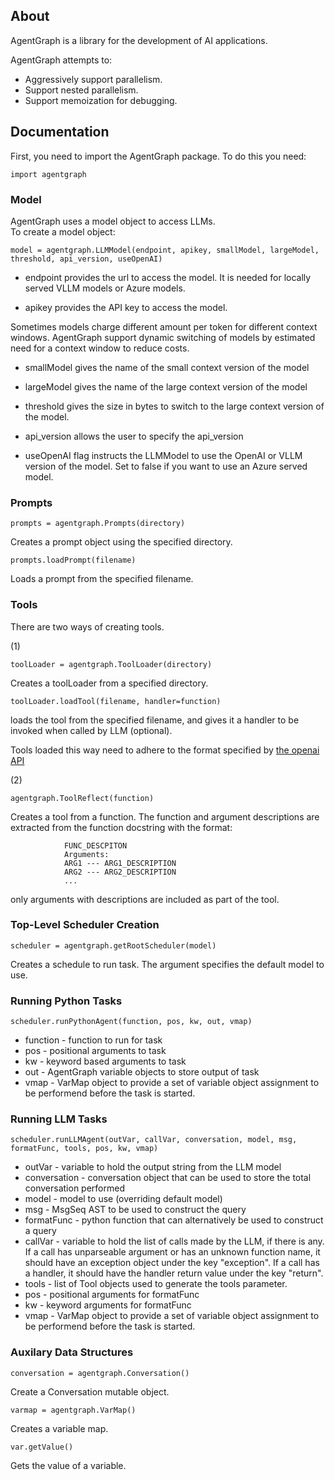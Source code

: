 ## About

AgentGraph is a library for the development of AI applications.

AgentGraph attempts to:

- Aggressively support parallelism.
- Support nested parallelism.
- Support memoization for debugging.

## Documentation

First, you need to import the AgentGraph package.  To do this you need:

```
import agentgraph
```

### Model

AgentGraph uses a model object to access LLMs.   
To create a model object:

```
model = agentgraph.LLMModel(endpoint, apikey, smallModel, largeModel, threshold, api_version, useOpenAI)
```

- endpoint provides the url to access the model.  It is needed for
  locally served VLLM models or Azure models.

- apikey provides the API key to access the model.

Sometimes models charge different amount per token for different
context windows.  AgentGraph support dynamic switching of models by
estimated need for a context window to reduce costs.

- smallModel gives the name of the small context version of the model
- largeModel gives the name of the large context version of the model
- threshold gives the size in bytes to switch to the large context version of the model.

- api_version allows the user to specify the api_version

- useOpenAI flag instructs the LLMModel to use the OpenAI or VLLM
  version of the model.  Set to false if you want to use an Azure
  served model.

### Prompts

```
prompts = agentgraph.Prompts(directory)
```

Creates a prompt object using the specified directory.

```
prompts.loadPrompt(filename)
```

Loads a prompt from the specified filename.

### Tools

There are two ways of creating tools.

(1)

```
toolLoader = agentgraph.ToolLoader(directory)
```

Creates a toolLoader from a specified directory.


```
toolLoader.loadTool(filename, handler=function)
```

loads the tool from the specified filename, and gives it a handler to be invoked when called by LLM (optional).

Tools loaded this way need to adhere to the format specified by [the openai API](https://platform.openai.com/docs/api-reference/chat/create)


(2)

```
agentgraph.ToolReflect(function)
```

Creates a tool from a function. The function and argument descriptions are extracted from the function docstring with the format:
```
            FUNC_DESCPITON
            Arguments:
            ARG1 --- ARG1_DESCRIPTION
            ARG2 --- ARG2_DESCRIPTION
            ...
```
only arguments with descriptions are included as part of the tool.

### Top-Level Scheduler Creation

```
scheduler = agentgraph.getRootScheduler(model)
```

Creates a schedule to run task.  The argument specifies the default
model to use.

### Running Python Tasks

```
scheduler.runPythonAgent(function, pos, kw, out, vmap)
```

- function - function to run for task
- pos - positional arguments to task
- kw - keyword based arguments to task
- out - AgentGraph variable objects to store output of task
- vmap - VarMap object to provide a set of variable object assignment to be performend before the task is started.

### Running LLM Tasks

```
scheduler.runLLMAgent(outVar, callVar, conversation, model, msg, formatFunc, tools, pos, kw, vmap)
```

- outVar - variable to hold the output string from the LLM model
- conversation - conversation object that can be used to store the total conversation performed
- model - model to use (overriding default model)
- msg - MsgSeq AST to be used to construct the query
- formatFunc - python function that can alternatively be used to construct a query
- callVar - variable to hold the list of calls made by the LLM, if there is any. If a call has unparseable argument or has an unknown function name, it should have an exception object under the key "exception". If a call has a handler, it should have the handler return value under the key "return". 
- tools - list of Tool objects used to generate the tools parameter.
- pos - positional arguments for formatFunc
- kw - keyword arguments for formatFunc
- vmap - VarMap object to provide a set of variable object assignment to be performend before the task is started.

### Auxilary Data Structures

```
conversation = agentgraph.Conversation()
```

Create a Conversation mutable object.


```
varmap = agentgraph.VarMap()
```

Creates a variable map.


```
var.getValue()
```

Gets the value of a variable.
